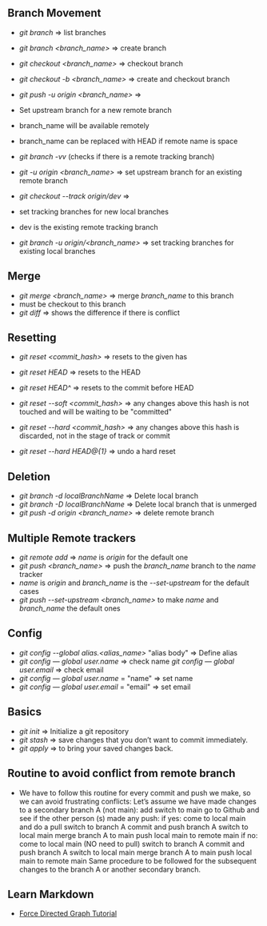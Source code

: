 ## Branch Movement
* *git branch* => list branches 
* *git branch <branch_name>* => create branch

* *git checkout <branch_name>* => checkout branch
    
* *git checkout -b <branch_name>* => create and checkout branch
    
* *git push -u origin <branch_name>* =>
 * Set upstream branch for a new remote branch
 * branch_name will be available remotely
 * branch_name can be replaced with HEAD if remote name is space
* *git branch -vv* (checks if there is a remote tracking branch)

* *git -u origin <branch_name>* => set upstream branch for an existing remote branch


* *git checkout --track origin/dev* => 
 * set tracking branches for new local branches
 * dev is the existing remote tracking branch

* *git branch -u origin/<branch_name>* => set tracking branches for existing local branches
    

## Merge
* *git merge <branch_name>* => merge *branch_name* to this branch
 * must be checkout to this branch
* *git diff* => shows the difference if there is conflict

## Resetting 
* *git reset <commit_hash>* => resets to the given has
* *git reset HEAD* => resets to the HEAD
* *git reset HEAD^* => resets to the  commit before HEAD

* *git reset --soft <commit_hash>* => any changes above this hash is not touched and will be waiting to be "committed"
* *git reset --hard <commit_hash>* => any changes above this hash is discarded, not in the stage of track or commit
* *git reset --hard HEAD@{1}* => undo a hard reset


## Deletion
* *git branch -d localBranchName* => Delete local branch
* *git branch -D localBranchName* => Delete local branch that is unmerged 
* *git push -d origin <branch_name>*  => delete remote branch

## Multiple Remote trackers
* *git remote add <name> <url>* => *name* is *origin* for the default one
* *git push <name> <branch_name>* => push the *branch_name* branch to the *name* tracker
* *name* is *origin* and *branch_name* is the *--set-upstream* for the default cases
* *git push --set-upstream <name> <branch_name>* to make *name* and *branch_name* the default ones

## Config
*  *git config --global alias.<alias_name>* "alias body" => Define alias
* *git config — global user.name* => check name
*git config — global user.email* => check email
* *git config — global user.name* = "name" => set  name
* *git config — global user.email* = "email" => set email


## Basics
* *git init* => Initialize a git repository 
* *git stash* => save changes that you don’t want to commit immediately. 
* *git apply* => to bring your saved changes back.

## Routine to avoid conflict from remote branch
* We have to follow this routine for every commit and push we make, so we can avoid frustrating conflicts:
Let’s assume we have made changes to a secondary branch A (not main):
add
switch to main
go to Github and see if the other person (s) made any push:
if yes:
come to local main and do a pull
switch to branch A
commit and push branch A
switch to local main
merge branch A to main
push local main to remote main
if no:
come to local main (NO need to pull)
switch to branch A
commit and push branch A
switch to local main
merge branch A to main
push local main to remote main
Same procedure to be followed for the subsequent changes to the branch A or another secondary branch.


## Learn Markdown
* [Force Directed Graph Tutorial](/https://www.youtube.com/watch?v=y7DxbW9nwmo&t=4998s)

